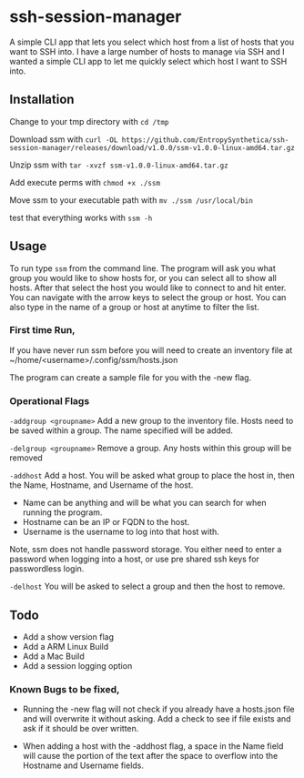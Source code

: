 # ssh-session-manager

A simple CLI app that lets you select which host from a list of hosts that you want to SSH into.  I have a large number of hosts to manage via SSH and I wanted a simple CLI app to let me quickly select which host I want to SSH into.  


## Installation

Change to your tmp directory with `cd /tmp`

Download ssm with `curl -OL https://github.com/EntropySynthetica/ssh-session-manager/releases/download/v1.0.0/ssm-v1.0.0-linux-amd64.tar.gz`

Unzip ssm with `tar -xvzf ssm-v1.0.0-linux-amd64.tar.gz`

Add execute perms with `chmod +x ./ssm`

Move ssm to your executable path with `mv ./ssm /usr/local/bin`

test that everything works with `ssm -h`

## Usage

To run type `ssm` from the command line.  The program will ask you what group you would like to show hosts for, or you can select all to show all hosts.  After that select the host you would like to connect to and hit enter.  You can navigate with the arrow keys to select the group or host.  You can also type in the name of a group or host at anytime to filter the list.  

### First time Run,
If you have never run ssm before you will need to create an inventory file at ~/home/\<username\>/.config/ssm/hosts.json

The program can create a sample file for you with the -new flag.  

### Operational Flags

`-addgroup <groupname>` Add a new group to the inventory file.  Hosts need to be saved within a group.  The name specified will be added. 

`-delgroup <groupname>` Remove a group.  Any hosts within this group will be removed

`-addhost` Add a host.  You will be asked what group to place the host in, then the Name, Hostname, and Username of the host.  

- Name can be anything and will be what you can search for when running the program.
- Hostname can be an IP or FQDN to the host.  
- Username is the username to log into that host with.  

Note, ssm does not handle password storage. You either need to enter a password when logging into a host, or use pre shared ssh keys for passwordless login.  

`-delhost` You will be asked to select a group and then the host to remove.  

## Todo

* Add a show version flag
* Add a ARM Linux Build
* Add a Mac Build
* Add a session logging option


### Known Bugs to be fixed,
* Running the -new flag will not check if you already have a hosts.json file and will overwrite it without asking.  Add a check to see if file exists and ask if it should be over written. 

* When adding a host with the -addhost flag, a space in the Name field will cause the portion of the text after the space to overflow into the Hostname and Username fields.  

